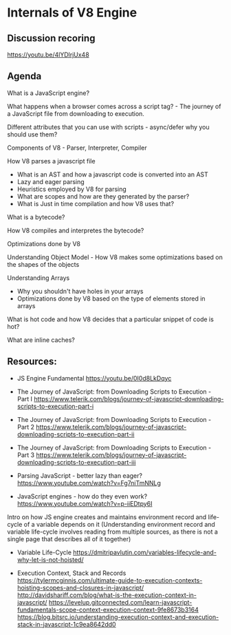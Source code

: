 #  Internals of V8 Engine

## Discussion recoring 

https://youtu.be/4lYDlrjUx48

## Agenda

What is a JavaScript engine?

What happens when a browser comes across a script tag? - The journey of a JavaScript file from downloading to execution.

Different attributes that you can use with scripts - async/defer why you should use them?

Components of V8 - Parser, Interpreter, Compiler

How V8 parses a javascript file
- What is an AST and how a javascript code is converted into an AST
- Lazy and eager parsing
- Heuristics employed by V8 for parsing
- What are scopes and how are they generated by the parser?
- What is Just in time compilation and how V8 uses that?

What is a bytecode?

How V8 compiles and interpretes the bytecode?

Optimizations done by V8

Understanding Object Model - How V8 makes some optimizations based on the shapes of the objects

Understanding Arrays
- Why you shouldn't have holes in your arrays
- Optimizations done by V8 based on the type of elements stored in arrays

What is hot code and how V8 decides that a particular snippet of code is hot?

What are inline caches?


## Resources:
- JS Engine Fundamental
https://youtu.be/0I0d8LkDqyc

- The Journey of JavaScript: from Downloading Scripts to Execution - Part I
https://www.telerik.com/blogs/journey-of-javascript-downloading-scripts-to-execution-part-i

- The Journey of JavaScript: from Downloading Scripts to Execution - Part 2
https://www.telerik.com/blogs/journey-of-javascript-downloading-scripts-to-execution-part-ii

- The Journey of JavaScript: from Downloading Scripts to Execution - Part 3
https://www.telerik.com/blogs/journey-of-javascript-downloading-scripts-to-execution-part-iii

- Parsing JavaScript - better lazy than eager?
https://www.youtube.com/watch?v=Fg7niTmNNLg

- JavaScript engines - how do they even work?
https://www.youtube.com/watch?v=p-iiEDtpy6I

Intro on how JS engine creates and maintains environment record and life-cycle of a variable depends on it
(Understanding environment record and variable life-cycle involves reading from multiple sources, as there is not a single page that describes all of it together)

- Variable Life-Cycle
https://dmitripavlutin.com/variables-lifecycle-and-why-let-is-not-hoisted/

- Execution Context, Stack and Records
https://tylermcginnis.com/ultimate-guide-to-execution-contexts-hoisting-scopes-and-closures-in-javascript/
http://davidshariff.com/blog/what-is-the-execution-context-in-javascript/
https://levelup.gitconnected.com/learn-javascript-fundamentals-scope-context-execution-context-9fe8673b3164
https://blog.bitsrc.io/understanding-execution-context-and-execution-stack-in-javascript-1c9ea8642dd0
